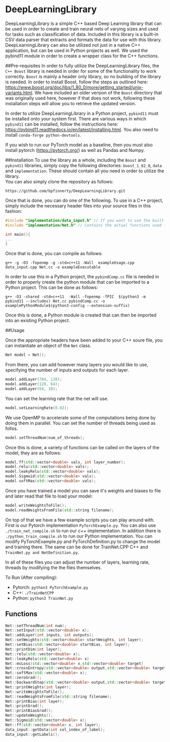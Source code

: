 # DeepLearningLibrary

DeepLearningLibrary is a simple C++ based Deep Learning library that can be used in order to create and train neural nets of varying sizes and used for tasks such as classification of data.  Included in this library is a built-in CSV data parser that extracts and formats the data for use with this library.  DeepLearningLibrary can also be utilized not just in a native C++ application, but can be used in Python projects as well.  We used the pybind11 module in order to create a wrapper class for the C++ functions.  

##Pre-requisites
In order to fully utilize the DeepLearningLibrary files, the ```C++ Boost``` library is needed in order for some of the functionality to work correctly.  ```Boost``` is mainly a header only library, so no building of the library is needed.  In order to install Boost, follow the steps as outlined here: https://www.boost.org/doc/libs/1_80_0/more/getting_started/unix-variants.html.  We have included an older version of the ```Boost``` directory that was originally used here, however if that does not work, following these installation steps will allow you to retrieve the updated version. 

In order to utilize DeepLearningLibrary in a Python project, ```pybind11``` must be installed onto your system first.  There are various ways in which ```pybind11``` can be installed, follow the instructions here: https://pybind11.readthedocs.io/en/latest/installing.html. You also need to install `conda-forge python-devtools`. 

If you wish to run our PyTorch model as a baseline, then you must also install pytorch (https://pytorch.org/) as well as Pandas and Numpy.

##Installation
To use the library as a whole, including the ```Boost``` and ```pybind11``` libraries, simply copy the following directories: ```boost_1_62_0```, ```data``` and ```implementation```.  These should contain all you need in order to utilize the library.  
You can also simply clone the repository as follows:
```
https://github.com/bpfinnerty/DeepLearningLibrary.git
```
Once that is done, you can do one of the following.
To use in a C++ project, simply include the necessary header files into your source files in this fashion:
```cpp
#include "implementation/data_input.h" // If you want to use the built in CSV parser instead
#include "implementation/Net.h" // Contains the actual functions used for creating the Neural Nets

int main(){
...
}
```
Once that is done, you can compile as follows:
```
g++ -g -O3 -fopenmp -g -std=c++11 -Wall  exampleUsage.cpp data_input.cpp Net.cc -o exampleExecutable
```

In order to use this in a Python project, the ```pybindComp.cc``` file is needed in order to properly create the python module that can be imported to a Python project.  This can be done as follows:
```
g++ -O3 -shared -std=c++11  -Wall -fopenmp -fPIC  $(python3 -m pybind11 --includes) Net.cc pybindComp.cc -o examplePythonModule$(python3-config --extension-suffix)
```
Once this is done, a Python module is created that can then be imported into an existing Python project.

##Usage

Once the appropriate headers have been added to your C++ soure file, you can instantiate an object of the ```Net``` class.
```cpp
Net model = Net();
```

From there, you can add however many layers you would like to use, specifying the number of inputs and outputs for each layer.
```cpp
model.addLayer(784, 128);
model.addLayer(128, 64);
model.addLayer(64, 10);
```

You can set the learning rate that the net will use.
```cpp
model.setLearningRate(0.02);
```

We use OpenMP to accelerate some of the computations being done by doing them in parallel. You can set the number of threads being used as follos.

```cpp
model.setThreadNum(num_of_threads); 
```

Once this is done, a variety of functions can be called on the layers of the model, they are as follows:
```cpp
model.ff(std::vector<double> vals, int layer_number);
model.relu(std::vector<double> vals);
model.leakyRelu(std::vector<double> vals);
model.Sigmoid(std::vector<double> vals);
model.softMax(std::vector<double> vals);
```


Once you have trained a model you can save it's weights and biases to file and later read that file to load your model:
```cpp
model.writeWeightsToFile();
model.readWeightsFromFile(std::string filename);
```

On top of that we have a few example scripts you can play around with. First is our Pytorch implementation `PyTorchExample.py`. 
You can also use `./train_net_compile.sh` to run our c++ implementation. In addition there is `./python_train_compile.sh` to run
our Python implementation. You can modify PyTorchExample.py and PyTorchDefinition.py to change the model and training there. 
The same can be done for TrainNet.CPP C++ and `TrainNet.py and NetDefinition.py`.

In all of these files you can adjust the number of layers, learning rate, threads by modifying the the files themselves.

To Run (After compiling):

- Pytorch: `python3 PyTorchExample.py`
- C++: `./TrainNetCPP`
- Python: `python3 TrainNet.py`



## Functions
```cpp
Net::setThreadNum(int num);
Net::setInput(std::vector<double> x);
Net::addLayer(int inputs, int outputs);
Net::setWeights(std::vector<double> startWeights, int layer);
Net::setBias(std::vector<double> startBias, int layer);
Net::printDim(int layer);
Net::relu(std::vector<double> x);
Net::leakyRelu(std::vector<double> x)
Net::msLoss(std::vector<double> x,std::vector<double> target)
Net::crossEntropy(std::vector<double> output,std::vector<double> target)
Net::softMax(std::vector<double> x);
Net::zeroGrad();
Net::backwardStep(std::vector<double> output,std::vector<double> target);
Net::printWeights(int layer);
Net::writeWeightsToFile();
Net::readWeightsFromFile(std::string filename);
Net::printBias(int layer);
Net::printGrad();
Net::printBiasGrad();
Net::updateWeights();
Net::Sigmoid(std::vector<double> x);
Net::ff(std::vector<double> x, int layer);
data_input::getData(int col_index_of_label);
data_input::getLabels();
```

